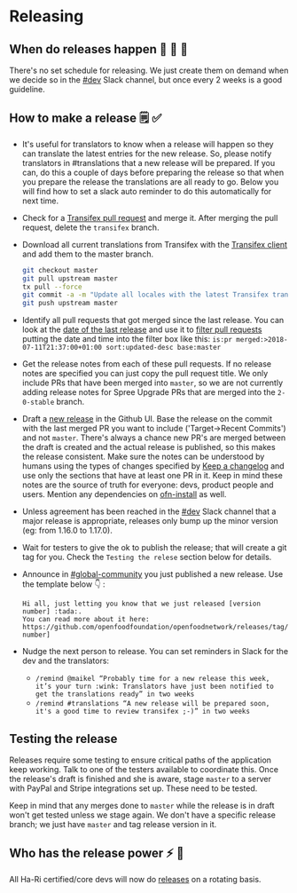 # Releasing

## When do releases happen :steam_locomotive: :train: :train:

There's no set schedule for releasing. We just create them on demand when we
decide so in the [#dev](https://openfoodnetwork.slack.com/messages/C2GQ45KNU) Slack channel, but once every 2 weeks is a good guideline.

## How to make a release :spiral_notepad: :white_check_mark: 

* It's useful for translators to know when a release will happen so they can translate the latest entries for the new release. So, please notify translators in #translations that a new release will be prepared. If you can, do this a couple of days before preparing the release so that when you prepare the release the translations are all ready to go. Below you will find how to set a slack auto reminder to do this automatically for next time.

* Check for a [Transifex pull request](https://github.com/openfoodfoundation/openfoodnetwork/pulls?utf8=%E2%9C%93&q=is%3Apr+is%3Aopen+head%3Atransifex) and merge it. After merging the pull request, delete the `transifex` branch.
* Download all current translations from Transifex with the [Transifex client](https://github.com/openfoodfoundation/openfoodnetwork/wiki/Internationalisation-(i18n)#transifex-client) and add them to the master branch.
  ```sh
  git checkout master
  git pull upstream master
  tx pull --force
  git commit -a -m "Update all locales with the latest Transifex translations"
  git push upstream master
  ```
* Identify all pull requests that got merged since the last release. You can look at the [date of the last release](https://github.com/openfoodfoundation/openfoodnetwork/releases/latest) and use it to [filter pull requests](https://github.com/openfoodfoundation/openfoodnetwork/pulls?utf8=%E2%9C%93&q=is%3Apr+merged%3A%3E2018-05-23T20%3A20%3A00%2B02%3A00+sort%3Aupdated-desc+base%3Amaster) putting the date and time into the filter box like this: `is:pr merged:>2018-07-11T21:37:00+01:00 sort:updated-desc base:master`
* Get the release notes from each of these pull requests. If no release notes are specified you can just copy the pull request title. We only include PRs that have been merged into `master`, so we are not currently adding release notes for Spree Upgrade PRs that are merged into the `2-0-stable` branch.
* Draft a [new release](https://github.com/openfoodfoundation/openfoodnetwork/releases/new) in the Github UI. Base the release on the commit with the last merged PR you want to include ('Target->Recent Commits') and not `master`. There's always a chance new PR's are merged between the draft is created and the actual release is published, so this makes the release consistent. Make sure the notes can be understood by humans using the types of changes specified by [Keep a changelog](https://keepachangelog.com) and use only the sections that have at least one PR in it. Keep in mind these notes are the source of truth for everyone: devs, product people and users. Mention any dependencies on [ofn-install](https://github.com/openfoodfoundation/ofn-install) as well.
* Unless agreement has been reached in the [#dev](https://openfoodnetwork.slack.com/messages/C2GQ45KNU) Slack channel that a major release is appropriate, releases only bump up the minor version (eg: from 1.16.0 to 1.17.0).
* Wait for testers to give the ok to publish the release; that will create a git tag for you. Check the `Testing the relese` section below for details.
* Announce in [#global-community](https://openfoodnetwork.slack.com/archives/C59ADD8F2) you just published a new release. Use the template below :point_down: :

    ```
    Hi all, just letting you know that we just released [version number] :tada:.
    You can read more about it here: https://github.com/openfoodfoundation/openfoodnetwork/releases/tag/[version number]
    ```
* Nudge the next person to release. You can set reminders in Slack for the dev and the translators:
    * `/remind @maikel “Probably time for a new release this week, it’s your turn :wink: Translators have just been notified to get the translations ready” in two weeks`
    * `/remind #translations “A new release will be prepared soon, it's a good time to review transifex ;-)” in two weeks`

## Testing the release

Releases require some testing to ensure critical paths of the application keep working. Talk to one of the testers available to coordinate this. Once the release's draft is finished and she is aware, stage `master` to a server with PayPal and Stripe integrations set up. These need to be tested.

Keep in mind that any merges done to `master` while the release is in draft won't get tested unless we stage again. We don't have a specific release branch; we just have `master` and tag release version in it.

## Who has the release power :zap: :muscle: 

All Ha-Ri certified/core devs will now do [releases](https://github.com/openfoodfoundation/openfoodnetwork/wiki/Pipeline-development-process#release) on a rotating basis.
